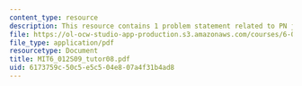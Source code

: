 ```yaml
---
content_type: resource
description: This resource contains 1 problem statement related to PN junction diode.
file: https://ol-ocw-studio-app-production.s3.amazonaws.com/courses/6-012-microelectronic-devices-and-circuits-spring-2009/6173759c50c5e5c504e807a4f31b4ad8_MIT6_012S09_tutor08.pdf
file_type: application/pdf
resourcetype: Document
title: MIT6_012S09_tutor08.pdf
uid: 6173759c-50c5-e5c5-04e8-07a4f31b4ad8
---
```

